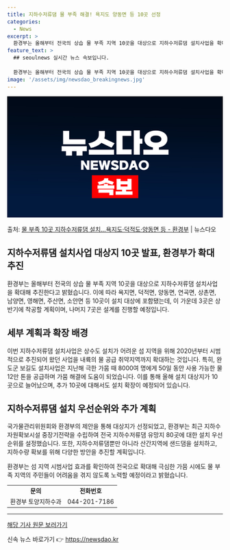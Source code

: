 ```yaml
---
title: 지하수저류댐 물 부족 해결! 욕지도 양동면 등 10곳 선정
categories:
  - News
excerpt: >
  환경부는 올해부터 전국의 상습 물 부족 지역 10곳을 대상으로 지하수저류댐 설치사업을 확대해 추진한다고 16…
feature_text: >
  ## seoulnews 실시간 뉴스 속보입니다.

  환경부는 올해부터 전국의 상습 물 부족 지역 10곳을 대상으로 지하수저류댐 설치사업을 확대해 추진한다고 16…
image: '/assets/img/newsdao_breakingnews.jpg'
---
```


![뉴스다오 속보](/assets/img/newsdao_breakingnews.jpg)

<p>출처: <a href="https://newsdao.kr/3007" rel="dofollow">물 부족 10곳 지하수저류댐 설치…욕지도·덕적도·양동면 등  - 환경부</a> | 뉴스다오</p>

<h2>지하수저류댐 설치사업 대상지 10곳 발표, 환경부가 확대 추진</h2>
<p data-ke-size="size16">환경부는 올해부터 전국의 상습 물 부족 지역 10곳을 대상으로 지하수저류댐 설치사업을 확대해 추진한다고 밝혔습니다. 이에 따라 욕지면, 덕적면, 양동면, 연곡면, 상촌면, 남양면, 영해면, 주산면, 소안면 등 10곳이 설치 대상에 포함됐는데, 이 가운데 3곳은 상반기에 착공할 계획이며, 나머지 7곳은 설계를 진행할 예정입니다.</p>
<h2>세부 계획과 확장 배경</h2>
<p data-ke-size="size16">이번 지하수저류댐 설치사업은 상수도 설치가 어려운 섬 지역을 위해 2020년부터 시범적으로 추진되어 왔던 사업을 내륙의 물 공급 취약지역까지 확대하는 것입니다. 특히, 완도군 보길도 설치사업은 지난해 극한 가뭄 때 8000여 명에게 50일 동안 사용 가능한 물 12만 톤을 공급하며 가뭄 해결에 도움이 되었습니다. 이를 통해 올해 설치 대상지가 10곳으로 늘어났으며, 추가 10곳에 대해서도 설치 확장이 예정되어 있습니다.</p>
<h2>지하수저류댐 설치 우선순위와 추가 계획</h2>
<p data-ke-size="size16">국가물관리위원회와 환경부의 제안을 통해 대상지가 선정되었고, 환경부는 최근 지하수자원확보시설 중장기전략을 수립하여 전국 지하수저류댐 유망지 80곳에 대한 설치 우선순위를 설정했습니다. 또한, 지하수저류댐뿐만 아니라 산간지역에 샌드댐을 설치하고, 지하수량 확보를 위해 다양한 방안을 추진할 계획입니다.</p>
<p data-ke-size="size16">환경부는 섬 지역 시범사업 효과를 확인하여 전국으로 확대해 극심한 가뭄 시에도 물 부족 지역의 주민들이 어려움을 겪지 않도록 노력할 예정이라고 밝혔습니다.</p>
<table>
	<tbody>
		<tr>
			<td style="text-align: center; height: 17px;"><b>문의</b></td>
			<td style="text-align: center; height: 17px;"><b>전화번호</b></td>
		</tr>
		<tr>
			<td style="text-align: center; height: 17px;">환경부 토양지하수과</td>
			<td style="text-align: center; height: 17px;">044-201-7186</td>
		</tr>
	</tbody>
</table>
<hr>
<p data-ke-size="size16"><a href="https://newsdao.kr/3007">해당 기사 원문 보러가기</a></p> 

신속 뉴스 바로가기 👉 <a href="https://newsdao.kr" rel="dofollow">https://newsdao.kr</a>


